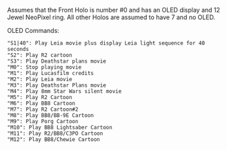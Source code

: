 Assumes that the Front Holo is number #0 and has an OLED display and 12 Jewel NeoPixel ring. All other Holos are assumed to have 7 and no OLED.

OLED Commands:

	"S1|40": Play Leia movie plus display Leia light sequence for 40 seconds
	"S2": Play R2 cartoon
	"S3": Play Deathstar plans movie
	"M0": Stop playing movie
	"M1": Play Lucasfilm credits
	"M2": Play Leia movie
	"M3": Play Deathstar Plans movie
	"M4": Play 8mm Star Wars silent movie
	"M5": Play R2 Cartoon
	"M6": Play BB8 Cartoon 
	"M7": Play R2 Cartoon#2
	"M8": Play BB8/BB-9E Cartoon
	"M9": Play Porg Cartoon
	"M10": Play BB8 Lightsaber Cartoon
	"M11": Play R2/BB8/C3PO Cartoon
	"M12": Play BB8/Chewie Cartoon
